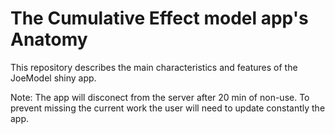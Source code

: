 # The Cumulative Effect model app's Anatomy
This repository describes the main characteristics and features of the JoeModel shiny app.


Note: The app will disconect from the server after 20 min of non-use. To prevent missing the current work the user will need to update constantly the app.  
